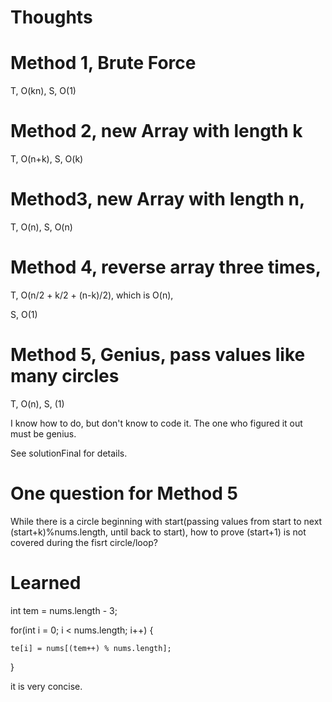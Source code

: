 # Thoughts

# Method 1, Brute Force

T, O(kn), S, O(1)

# Method 2, new Array with length k

T, O(n+k), S, O(k)

# Method3, new Array with length n,

T, O(n), S, O(n)

# Method 4, reverse array three times,

T, O(n/2 + k/2 + (n-k)/2), which is O(n), 

S, O(1)

# Method 5, Genius, pass values like many circles

T, O(n), S, (1)

I know how to do, but don't know to code it. The one who figured it out must be genius. 

See solutionFinal for details.

# One question for Method 5

While there is a circle beginning with start(passing values from start to next (start+k)%nums.length, until back to start), how to prove (start+1) is not covered during the fisrt circle/loop?

# Learned

int tem = nums.length - 3;

for(int i = 0; i < nums.length; i++) {

    te[i] = nums[(tem++) % nums.length];
    
}

it is very concise.
